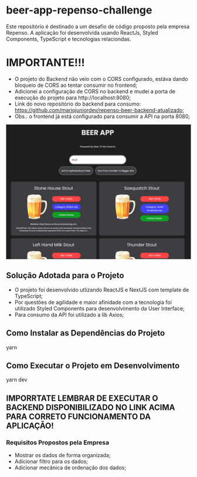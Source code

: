 <h1>beer-app-repenso-challenge</h1>

Este repositório é destinado a um desafio de código proposto pela empresa Repenso. A aplicação foi desenvolvida usando ReactJs, Styled Components, TypeScript e tecnologias relaciondas.

<h1>IMPORTANTE!!!</h1>

- O projeto do Backend não veio com o CORS configurado, estáva dando bloqueio de CORS ao tentar consumir no frontend;
- Adicionei a configuração de CORS no backend e mudei a porta de execução do projeto para http://localhost:8080;
- Link do novo repositório do backend para consumo: https://github.com/mariojuniordev/repenso-beer-backend-atualizado;
- Obs.: o frontend já está configurado para consumir a API na porta 8080;

<img src="public/images/home.png"/>

<h2>Solução Adotada para o Projeto</h2>

- O projeto foi desenvolvido utlizando ReactJS e NextJS com template de TypeScript;
- Por questões de agilidade e maior afinidade com a tecnologia foi utilizado Styled Components para desenvolvimento da User Interface;
- Para consumo da API foi utilizado a lib Axios;

<h2>Como Instalar as Dependências do Projeto</h2>

yarn

<h2>Como Executar o Projeto em Desenvolvimento</h2>

yarn dev

<h2>IMPORRTATE LEMBRAR DE EXECUTAR O BACKEND DISPONIBILIZADO NO LINK ACIMA PARA CORRETO FUNCIONAMENTO DA APLICAÇÃO!</h2>

<h3>Requisitos Propostos pela Empresa</h3>

- Mostrar os dados de forma organizada;
- Adicionar filtro para os dados;
- Adicionar mecânica de ordenação dos dados;  

